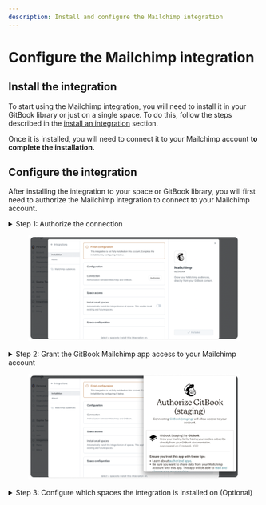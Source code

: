 ```yaml
---
description: Install and configure the Mailchimp integration
---
```


# Configure the Mailchimp integration

## Install the integration

To start using the Mailchimp integration, you will need to install it in your GitBook library or just on a single space. To do this, follow the steps described in the [install an integration](../install-an-integration.md) section.

Once it is installed, you will need to connect it to your Mailchimp account **to complete the installation.**

## Configure the integration

After installing the integration to your space or GitBook library, you will first need to authorize the Mailchimp integration to connect to your Mailchimp account.

<details>

<summary>Step 1: Authorize the connection</summary>

In the **configuration** section of the integration's configuration screen, click the **authorize** button.

</details>

<figure><img src="../../../.gitbook/assets/Mailchimp configuration.png" alt=""><figcaption></figcaption></figure>

<details>

<summary>Step 2: Grant the GitBook Mailchimp app access to your Mailchimp account</summary>

This will open up a pop-up window requesting permission for the GitBook app to access your Mailchimp account.&#x20;

Log in to your Mailchimp account, then click the **allow access** button to grant permission and complete the authorization flow.

This will bring you back to the integration's configuration screen if the authorization was successful.

</details>

<figure><img src="../../../.gitbook/assets/Mailchimp authorization.png" alt=""><figcaption></figcaption></figure>

<details>

<summary>Step 3: Configure which spaces the integration is installed on (Optional)</summary>

Next you can choose to install the integration on all spaces in your organization (under **space access**), or choose to install it on select spaces by choosing them individually (under **space configuration**).

</details>
